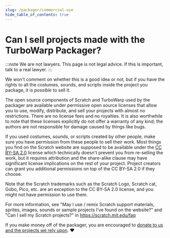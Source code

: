 ```yaml
---
slug: /packager/commercial-use
hide_table_of_contents: true
---
```


# Can I sell projects made with the TurboWarp Packager?

:::note
We are not lawyers. This page is not legal advice. If this is important, talk to a real lawyer.
:::

We won't comment on whether this is a good idea or not, but if you have the rights to all the costumes, sounds, and scripts inside the project you package, it is *possible* to sell it.

The open source components of Scratch and TurboWarp used by the packager are available under permissive open source licenses that allow you to use, modify, distribute, and sell your projects with almost no restrictions. There are no license fees and no royalties. It is also worthwhile to note that these licenses explicitly do not offer a warranty of any kind; the authors are not responsible for damage caused by things like bugs.

If you used costumes, sounds, or scripts created by other people, make sure you have permission from these people to sell their work. Most things you find on the Scratch website are supposed to be available under the [CC BY-SA 2.0](https://creativecommons.org/licenses/by-sa/2.0/) license which technically doesn't prevent you from re-selling the work, but it requires attribution and the share-alike clause may have significant license implications on the rest of your project. Project creators can grant you additional permissions on top of the CC BY-SA 2.0 if they choose.

Note that the Scratch trademarks such as the Scratch Logo, Scratch cat, Gobo, Pico, etc. are an exception to the CC BY-SA 2.0 license, and you might not have permission to use them.

For more information, see "May I use / remix Scratch support materials, sprites, images, sounds or sample projects I’ve found on the website?" and "Can I sell my Scratch projects?" in https://scratch.mit.edu/faq

If you make money off of the packager, you are encouraged to [donate to us and the projects we rely upon](/donate). ❤️
